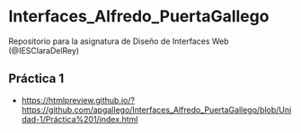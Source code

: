 # Interfaces_Alfredo_PuertaGallego
Repositorio para la asignatura de Diseño de Interfaces Web (@IESClaraDelRey)

## Práctica 1
 - https://htmlpreview.github.io/?https://github.com/apgallego/Interfaces_Alfredo_PuertaGallego/blob/Unidad-1/Práctica%201/index.html
